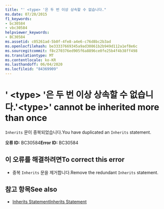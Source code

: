 ```yaml
---
title: "' <type> '은 두 번 이상 상속할 수 없습니다."
ms.date: 07/20/2015
f1_keywords:
- bc30584
- vbc30584
helpviewer_keywords:
- BC30584
ms.assetid: c05261ad-5b0f-4fe8-a4e6-c76d8bc2b3ad
ms.openlocfilehash: be33337669345a9ad30861b2b949d112a1ef8e6c
ms.sourcegitcommit: f8c270376ed905f6a8896ce0fe25b4f4b38ff498
ms.translationtype: MT
ms.contentlocale: ko-KR
ms.lasthandoff: 06/04/2020
ms.locfileid: "84369909"
---
```

# <a name="type-cannot-be-inherited-more-than-once"></a><span data-ttu-id="b63a6-102">' \<type> '은 두 번 이상 상속할 수 없습니다.</span><span class="sxs-lookup"><span data-stu-id="b63a6-102">'\<type>' cannot be inherited more than once</span></span>
<span data-ttu-id="b63a6-103">`Inherits` 문이 중복되었습니다.</span><span class="sxs-lookup"><span data-stu-id="b63a6-103">You have duplicated an `Inherits` statement.</span></span>  
  
 <span data-ttu-id="b63a6-104">**오류 ID:** BC30584</span><span class="sxs-lookup"><span data-stu-id="b63a6-104">**Error ID:** BC30584</span></span>  
  
## <a name="to-correct-this-error"></a><span data-ttu-id="b63a6-105">이 오류를 해결하려면</span><span class="sxs-lookup"><span data-stu-id="b63a6-105">To correct this error</span></span>  
  
- <span data-ttu-id="b63a6-106">중복 `Inherits` 문을 제거합니다.</span><span class="sxs-lookup"><span data-stu-id="b63a6-106">Remove the redundant `Inherits` statement.</span></span>  
  
## <a name="see-also"></a><span data-ttu-id="b63a6-107">참고 항목</span><span class="sxs-lookup"><span data-stu-id="b63a6-107">See also</span></span>

- [<span data-ttu-id="b63a6-108">Inherits Statement</span><span class="sxs-lookup"><span data-stu-id="b63a6-108">Inherits Statement</span></span>](../language-reference/statements/inherits-statement.md)
